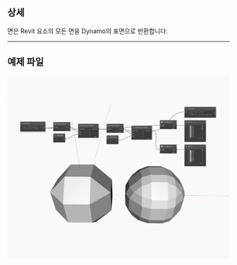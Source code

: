 ## 상세
면은 Revit 요소의 모든 면을 Dynamo의 표면으로 반환합니다.
___
## 예제 파일

![Faces](./Autodesk.DesignScript.Geometry.Topology.Faces_img.jpg)


